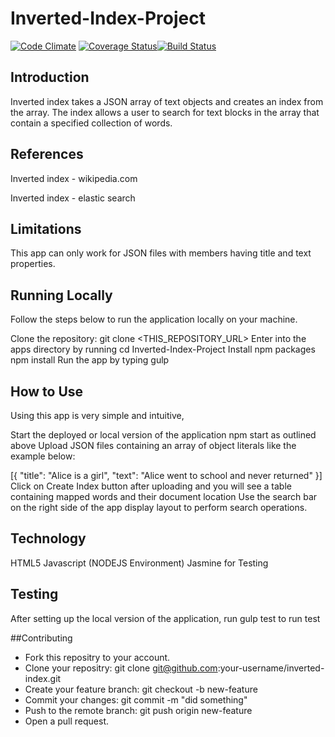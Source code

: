 # Inverted-Index-Project

[![Code Climate](https://codeclimate.com/github/andela-fomokaro/Inverted-Index-Project/badges/gpa.svg?branch=develop)](https://codeclimate.com/github/andela-fomokaro/Inverted-Index-Project) [![Coverage Status](https://coveralls.io/repos/github/andela-fomokaro/Inverted-Index-Project/badge.svg?branch=develop)](https://coveralls.io/github/andela-fomokaro/Inverted-Index-Project?branch=develop)[![Build Status](https://travis-ci.org/andela-fomokaro/Inverted-Index-Project.svg?branch=develop)](https://travis-ci.org/andela-fomokaro/Inverted-Index-Project)



## Introduction

Inverted index takes a JSON array of text objects and creates an index from the array. The index allows a user to search for text blocks in the array that contain a specified collection of words.



## References

Inverted index - wikipedia.com

Inverted index - elastic search


## Limitations

This app can only work for JSON files with members having title and text properties.

## Running Locally

Follow the steps below to run the application locally on your machine.

Clone the repository: git clone <THIS_REPOSITORY_URL>
Enter into the apps directory by running cd Inverted-Index-Project
Install npm packages npm install
Run the app by typing gulp

## How to Use

Using this app is very simple and intuitive,

Start the deployed or local version of the application npm start as outlined above
Upload JSON files containing an array of object literals like the example below:

[{
  "title": "Alice is a girl",
  "text": "Alice went to school and never returned"
}]
Click on Create Index button after uploading and you will see a table containing mapped words and their document location
Use the search bar on the right side of the app display layout to perform search operations.

## Technology

HTML5
Javascript (NODEJS Environment)
Jasmine for Testing

## Testing

After setting up the local version of the application, run gulp test to run test


##Contributing
- Fork this repositry to your account.
- Clone your repositry: git clone git@github.com:your-username/inverted-index.git
- Create your feature branch: git checkout -b new-feature
- Commit your changes: git commit -m "did something"
- Push to the remote branch: git push origin new-feature
- Open a pull request.